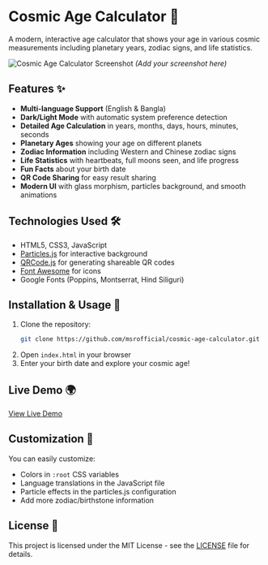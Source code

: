 # Cosmic Age Calculator 🌌

A modern, interactive age calculator that shows your age in various cosmic measurements including planetary years, zodiac signs, and life statistics.

![Cosmic Age Calculator Screenshot](screenshot.png) *(Add your screenshot here)*

## Features ✨

- **Multi-language Support** (English & Bangla)
- **Dark/Light Mode** with automatic system preference detection
- **Detailed Age Calculation** in years, months, days, hours, minutes, seconds
- **Planetary Ages** showing your age on different planets
- **Zodiac Information** including Western and Chinese zodiac signs
- **Life Statistics** with heartbeats, full moons seen, and life progress
- **Fun Facts** about your birth date
- **QR Code Sharing** for easy result sharing
- **Modern UI** with glass morphism, particles background, and smooth animations

## Technologies Used 🛠️

- HTML5, CSS3, JavaScript
- [Particles.js](https://vincentgarreau.com/particles.js/) for interactive background
- [QRCode.js](https://davidshimjs.github.io/qrcodejs/) for generating shareable QR codes
- [Font Awesome](https://fontawesome.com/) for icons
- Google Fonts (Poppins, Montserrat, Hind Siliguri)

## Installation & Usage 🚀

1. Clone the repository:
   ```bash
   git clone https://github.com/msrofficial/cosmic-age-calculator.git
   ```
2. Open `index.html` in your browser
3. Enter your birth date and explore your cosmic age!

## Live Demo 🌍

[View Live Demo](https://cosmic-age-calculator.vercel.app)

## Customization 🎨

You can easily customize:

- Colors in `:root` CSS variables
- Language translations in the JavaScript file
- Particle effects in the particles.js configuration
- Add more zodiac/birthstone information

## License 📄

This project is licensed under the MIT License - see the [LICENSE](LICENSE) file for details.
